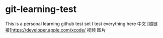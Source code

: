 # git-learning-test
This is a personal learning github test set
I test everything here
中文
[超链接]https://developer.apple.com/xcode/
视频
图片
